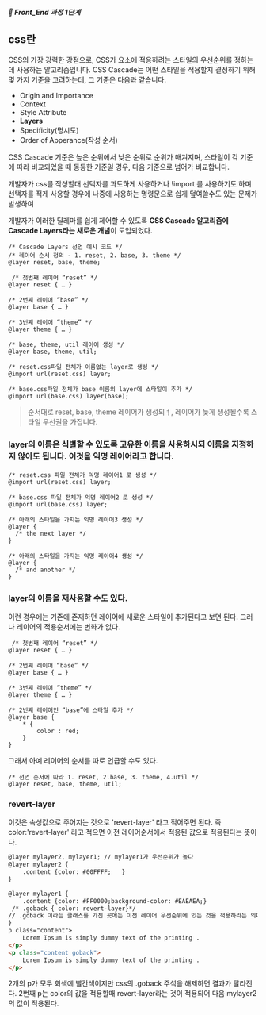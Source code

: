 ##### 🍑  Front_End 과정 1단계 

## css란
CSS의 가장 강력한 강점으로, CSS가 요소에 적용하려는 스타일의 우선순위를 정하는 데 사용하는 알고리즘입니다. 
CSS Cascade는 어떤 스타일을 적용할지 결정하기 위해 몇 가지 기준을 고려하는데, 그 기준은 다음과 같습니다.  

- Origin and Importance
- Context
- Style Attribute
- **Layers**
- Specificity(명시도)
- Order of Apperance(작성 순서)

CSS Cascade 기준은 높은 순위에서 낮은 순위로 순위가 매겨지며, 스타일이 각 기준에 따라 비교되었을 때 동등한 기준일 경우, 다음 기준으로 넘어가 비교합니다.  

개발자가 css를 작성할대 선택자를 과도하게 사용하거나 !import 를 사용하기도 하며 선택자를 적게 사용할 경우에 나중에 사용하는 명령문으로 쉽게 덮여쓸수도 있는 문제가 발생하여   

개발자가 이러한 딜레마를 쉽게 제어할 수 있도록 **CSS Cascade 알고리즘에 Cascade Layers라는 새로운 개념**이 도입되었다.


```
/* Cascade Layers 선언 예시 코드 */
/* 레이어 순서 정의 - 1. reset, 2. base, 3. theme */
@layer reset, base, theme;

 /* 첫번째 레이어 “reset” */
@layer reset { … }

/* 2번째 레이어 “base” */
@layer base { … }

/* 3번째 레이어 “theme” */
@layer theme { … }

/* base, theme, util 레이어 생성 */
@layer base, theme, util;

/* reset.css파일 전체가 이름없는 layer로 생성 */
@import url(reset.css) layer;

/* base.css파일 전체가 base 이름의 layer에 스타일이 추가 */
@import url(base.css) layer(base);

```
> 순서대로 reset, base, theme 레이어가 생성되ㅕ, 레이어가 늦게 생성될수록 스타일 우선권을 가집니다. 

### layer의 이름은 식별할 수 있도록 고유한 이름을 사용하시되 이름을 지정하지 않아도 됩니다. 이것을 익명 레이어라고 합니다.
```
/* reset.css 파일 전체가 익명 레이어1 로 생성 */
@import url(reset.css) layer;

/* base.css 파일 전체가 익명 레이어2 로 생성 */
@import url(base.css) layer;

/* 아래의 스타일을 가지는 익명 레이어3 생성 */
@layer {
  /* the next layer */
}

/* 아래의 스타일을 가지는 익명 레이어4 생성 */
@layer {
  /* and another */
}
```
### layer의 이름을 재사용할 수도 있다.
이런 경우에는 기존에 존재하던 레이어에 새로운 스타일이 추가된다고 보면 된다. 그러나 레이어의 적용순서에는 변화가 없다.
```
 /* 첫번째 레이어 “reset” */
@layer reset { … }

/* 2번째 레이어 “base” */
@layer base { … }

/* 3번째 레이어 “theme” */
@layer theme { … }

/* 2번째 레이어인 “base”에 스타일 추가 */
@layer base {
    * {
        color : red;
    }
}
```
그래서 아예 레이어의 순서를 따로 언급할 수도 있다.
```
/* 선언 순서에 따라 1. reset, 2.base, 3. theme, 4.util */
@layer reset, base, theme, util;
```
### revert-layer 
이것은 속성값으로 주어지는 것으로 'revert-layer' 라고 적어주면 된다. 즉 color:'revert-layer' 라고 적으면 이전 레이어순서에서 적용된 값으로 적용된다는 뜻이다. 

```html
@layer mylayer2, mylayer1; // mylayer1가 우선순위가 높다
@layer mylayer2 {
	.content {color: #00FFFF;   }
}

@layer mylayer1 {
	.content {color: #FF0000;background-color: #EAEAEA;}
 /* .goback { color: revert-layer}*/
// .goback 이라는 클래스를 가진 곳에는 이전 레이어 우선순위에 있는 것을 적용하라는 의미
}
p class="content">
    Lorem Ipsum is simply dummy text of the printing .
</p>
<p class="content goback">
    Lorem Ipsum is simply dummy text of the printing .
</p>
```
2개의 p가 모두 회색에 빨간색이지만 css의 .goback 주석을 해제하면 결과가 달라진다.
2번째 p는 color의 값을 적용할때 revert-layer라는 것이 적용되어 다음 mylayer2의 값이 적용된다. 





